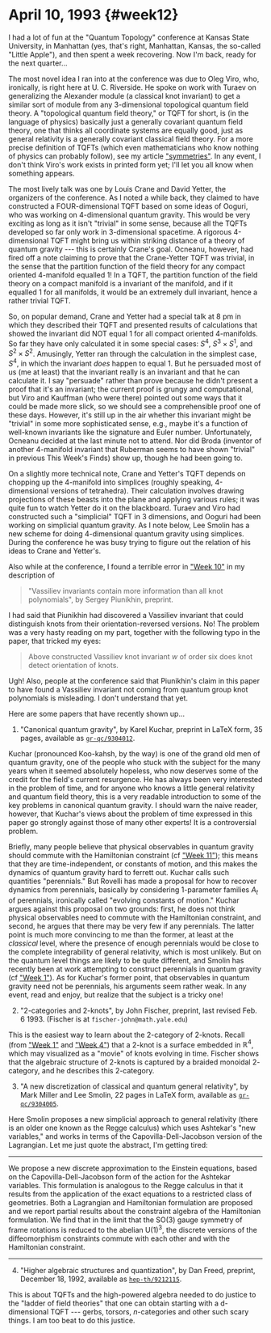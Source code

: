 # April 10, 1993 {#week12}

I had a lot of fun at the "Quantum Topology" conference at Kansas
State University, in Manhattan (yes, that's right, Manhattan, Kansas,
the so-called "Little Apple"), and then spent a week recovering. Now
I'm back, ready for the next quarter...

The most novel idea I ran into at the conference was due to Oleg Viro,
who, ironically, is right here at U. C. Riverside. He spoke on work with
Turaev on generalizing the Alexander module (a classical knot invariant)
to get a similar sort of module from any $3$-dimensional topological
quantum field theory. A "topological quantum field theory," or TQFT
for short, is (in the language of physics) basically just a generally
covariant quantum field theory, one that thinks all coordinate systems
are equally good, just as general relativity is a generally covariant
classical field theory. For a more precise definition of TQFTs (which
even mathematicians who know nothing of physics can probably follow),
see my article ["symmetries"](http://math.ucr.edu/home/baez/symmetries.html). In any event, I don't
think Viro's work exists in printed form yet; I'll let you all know
when something appears.

The most lively talk was one by Louis Crane and David Yetter, the
organizers of the conference. As I noted a while back, they claimed to
have constructed a FOUR-dimensional TQFT based on some ideas of Ooguri,
who was working on $4$-dimensional quantum gravity. This would be very
exciting as long as it isn't "trivial" in some sense, because all the
TQFTs developed so far only work in $3$-dimensional spacetime. A rigorous
4-dimensional TQFT might bring us within striking distance of a theory
of quantum gravity --- this is certainly Crane's goal. Ocneanu, however,
had fired off a note claiming to prove that the Crane-Yetter TQFT was
trivial, in the sense that the partition function of the field theory
for any compact oriented 4-manifold equalled 1! In a TQFT, the partition
function of the field theory on a compact manifold is a invariant of the
manifold, and if it equalled 1 for all manifolds, it would be an
extremely dull invariant, hence a rather trivial TQFT.

So, on popular demand, Crane and Yetter had a special talk at 8 pm in
which they described their TQFT and presented results of calculations
that showed the invariant did NOT equal 1 for all compact oriented
4-manifolds. So far they have only calculated it in some special cases:
$S^4$, $S^3 \times S^1$, and $S^2 \times S^2$. Amusingly, Yetter ran through the
calculation in the simplest case, $S^4$, in which the invariant *does*
happen to equal 1. But he persuaded most of us (me at least) that the
invariant really is an invariant and that he can calculate it. I say
"persuade" rather than prove because he didn't present a proof that
it's an invariant; the current proof is grungy and computational, but
Viro and Kauffman (who were there) pointed out some ways that it could
be made more slick, so we should see a comprehensible proof one of these
days. However, it's still up in the air whether this invariant might be
"trivial" in some more sophisticated sense, e.g., maybe it's a
function of well-known invariants like the signature and Euler number.
Unfortunately, Ocneanu decided at the last minute not to attend. Nor did
Broda (inventor of another 4-manifold invariant that Ruberman seems to
have shown "trivial" in previous This Week's Finds) show up, though
he had been going to.

On a slightly more technical note, Crane and Yetter's TQFT depends on
chopping up the 4-manifold into simplices (roughly speaking,
4-dimensional versions of tetrahedra). Their calculation involves
drawing projections of these beasts into the plane and applying various
rules; it was quite fun to watch Yetter do it on the blackboard. Turaev
and Viro had constructed such a "simplicial" TQFT in 3 dimensions, and
Ooguri had been working on simplicial quantum gravity. As I note below,
Lee Smolin has a new scheme for doing $4$-dimensional quantum gravity
using simplices. During the conference he was busy trying to figure out
the relation of his ideas to Crane and Yetter's.

Also while at the conference, I found a terrible error in
["Week 10"](#week10) in my description of

> "Vassiliev invariants contain more information than all knot polynomials",
by Sergey Piunikhin, preprint.

I had said that Piunikhin had discovered a Vassiliev invariant that
could distinguish knots from their orientation-reversed versions. No!
The problem was a very hasty reading on my part, together with the
following typo in the paper, that tricked my eyes:

> Above constructed Vassiliev knot invariant $w$ of order six does knot
detect orientation of knots.

Ugh! Also, people at the conference said that Piunikhin's claim in this
paper to have found a Vassiliev invariant not coming from quantum group
knot polynomials is misleading. I don't understand that yet.

Here are some papers that have recently shown up...

1) "Canonical quantum gravity", by Karel Kuchar, preprint in LaTeX form,
35 pages, available as [`gr-qc/9304012`](https://arxiv.org/abs/gr-qc/9304012).

Kuchar (pronounced Koo-kahsh, by the way) is one of the grand old men of
quantum gravity, one of the people who stuck with the subject for the
many years when it seemed absolutely hopeless, who now deserves some of
the credit for the field's current resurgence. He has always been very
interested in the problem of time, and for anyone who knows a little
general relativity and quantum field theory, this is a very readable
introduction to some of the key problems in canonical quantum gravity. I
should warn the naive reader, however, that Kuchar's views about the
problem of time expressed in this paper go strongly against those of
many other experts! It is a controversial problem.

Briefly, many people believe that physical observables in quantum
gravity should commute with the Hamiltonian constraint (cf
["Week 11"](#week11)); this means that they are time-independent,
or constants of motion, and this makes the dynamics of quantum gravity
hard to ferrett out. Kuchar calls such quantities "perennials." But
Rovelli has made a proposal for how to recover dynamics from perennials,
basically by considering 1-parameter families $A_t$ of perennials,
ironically called "evolving constants of motion." Kuchar argues
against this proposal on two grounds: first, he does not think physical
observables need to commute with the Hamiltonian constraint, and second,
he argues that there may be very few if any perennials. The latter point
is much more convincing to me than the former, at least at the
*classical* level, where the presence of enough perennials would be
close to the complete integrability of general relativity, which is most
unlikely. But on the quantum level things are likely to be quite
different, and Smolin has recently been at work attempting to construct
perennials in quantum gravity (cf ["Week 1"](#week1)). As for
Kuchar's former point, that observables in quantum gravity need not be
perennials, his arguments seem rather weak. In any event, read and
enjoy, but realize that the subject is a tricky one!

2) "$2$-categories and 2-knots", by John Fischer, preprint, last revised
Feb. 6 1993. (Fischer is at `fischer-john@math.yale.edu`)

This is the easiest way to learn about the $2$-category of 2-knots. Recall
(from ["Week 1"](#week1) and ["Week 4"](#week4)) that a 2-knot
is a surface embedded in $\mathbb{R}^4$, which may visualized as a "movie" of
knots evolving in time. Fischer shows that the algebraic structure of
2-knots is captured by a braided monoidal $2$-category, and he describes
this $2$-category.

3) "A new discretization of classical and quantum general relativity", by
Mark Miller and Lee Smolin, 22 pages in LaTeX form, available as
[`gr-qc/9304005`](https://arxiv.org/abs/gr-qc/9304005).

Here Smolin proposes a new simplicial approach to general relativity
(there is an older one known as the Regge calculus) which uses
Ashtekar's "new variables," and works in terms of the
Capovilla-Dell-Jacobson version of the Lagrangian. Let me just quote the
abstract, I'm getting tired:

------------------------------------------------------------------------

We propose a new discrete approximation to the Einstein equations, based
on the Capovilla-Dell-Jacobson form of the action for the Ashtekar
variables. This formulation is analogous to the Regge calculus in that
it results from the application of the exact equations to a restricted
class of geometries. Both a Lagrangian and Hamiltonian formulation are
proposed and we report partial results about the constraint algebra of
the Hamiltonian formulation. We find that in the limit that the
$\mathrm{SO}(3)$ gauge symmetry of frame rotations is reduced to the abelian
$\mathrm{U}(1)^3$, the discrete versions of the diffeomorphism constraints
commute with each other and with the Hamiltonian constraint.

------------------------------------------------------------------------

4) "Higher algebraic structures and quantization", by Dan Freed,
preprint, December 18, 1992, available as
[`hep-th/9212115`](https://arxiv.org/abs/hep-th/9212115).

This is about TQFTs and the high-powered algebra needed to do justice to
the "ladder of field theories" that one can obtain starting with a
d-dimensional TQFT --- gerbs, torsors, $n$-categories and other such scary
things. I am too beat to do this justice.
